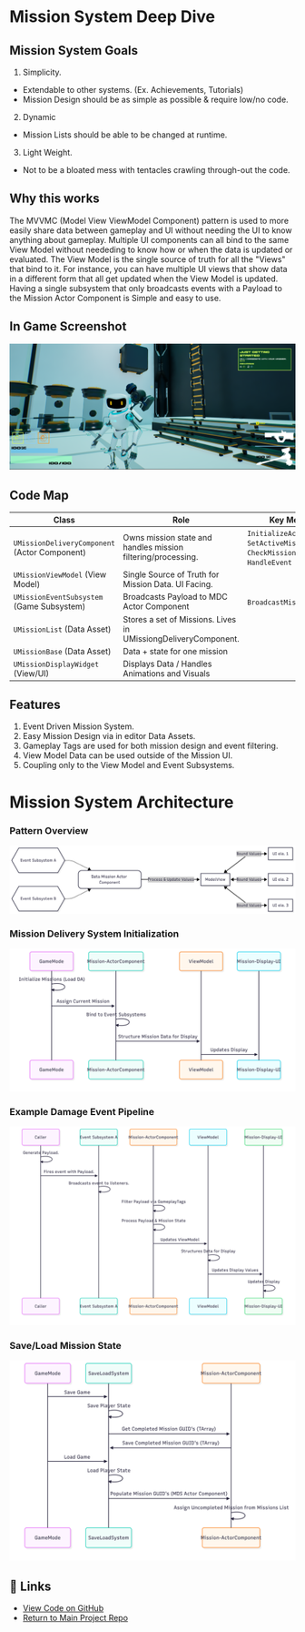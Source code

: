 ﻿# Mission System Deep Dive

## Mission System Goals
1. Simplicity.
- Extendable to other systems. (Ex. Achievements, Tutorials)
- Mission Design should be as simple as possible & require low/no code.
2. Dynamic
- Mission Lists should be able to be changed at runtime.
3. Light Weight.
- Not to be a bloated mess with tentacles crawling through-out the code.

## Why this works
The MVVMC (Model View ViewModel Component) pattern is used to more easily share data between gameplay and UI without needing the UI to know anything about gameplay. 
Multiple UI components can all bind to the same View Model without neededing to know how or when the data is updated or evaluated. 
The View Model is the single source of truth for all the "Views" that bind to it. 
For instance, you can have multiple UI views that show data in a different form that all get updated when the View Model is updated.
Having a single subsystem that only broadcasts events with a Payload to the Mission Actor Component is Simple and easy to use.

## In Game Screenshot
![Mission System Screenshot](Images/MissionDisplayWithRewards.png)

## Code Map
<!-- blank line above! -->

| Class                                   | Role                                                     | Key Methods                                                                       | Jump                                                                                                                                                                   |
|-----------------------------------------|----------------------------------------------------------|-----------------------------------------------------------------------------------|------------------------------------------------------------------------------------------------------------------------------------------------------------------------|
|`UMissionDeliveryComponent` (Actor Component) |Owns mission state and handles mission filtering/processing. |`InitializeActiveMission`, `SetActiveMission`, `CheckMissionContext`, `HandleEvent` |[H](Source/timbermvp/Public/Components/MissionDelivery/MissionDeliveryComponent.h)·[CPP](Source/timbermvp/Private/Components/MissionDelivery/MissionDeliveryComponent.cpp) |
|`UMissionViewModel` (View Model)         |Single Source of Truth for Mission Data. UI Facing.       |                                                                                   |[H](Source/timbermvp/Public/ViewModels/MissionViewModel.h)·[CPP](Source/timbermvp/Private/ViewModels/MissionViewModel.cpp)                                                                                                   |
|`UMissionEventSubsystem` (Game Subsystem) |Broadcasts Payload to MDC Actor Component                 |`BroadcastMissionEvent`                                                            |[H](Source/timbermvp/Public/Subsystems/Events/CombatEventSubsystem.h)·[CPP](Source/timbermvp/Private/Subsystems/Events/CombatEventSubsystem.cpp)                                                                                               |
|`UMissionList` (Data Asset)              |Stores a set of Missions. Lives in UMissiongDeliveryComponent. |                                                                                   |[H](Source/timbermvp/Public/Data/DataAssets/MissionSystem/MissionList.h)                                                                                                |
|`UMissionBase` (Data Asset)              |Data + state for one mission                              |                                                                                   |[H](Source/timbermvp/Public/Data/DataAssets/MissionSystem/MissionBase.h)                                                                                                |
|`UMissionDisplayWidget` (View/UI)        |Displays Data / Handles Animations and Visuals            |                                                                                   |[H](Source/timbermvp/Public/Data/DataAssets/MissionSystem/MissionBase.h)                                                                                                |

## Features
1. Event Driven Mission System.
2. Easy Mission Design via in editor Data Assets.
2. Gameplay Tags are used for both mission design and event filtering.
3. View Model Data can be used outside of the Mission UI.
4. Coupling only to the View Model and Event Subsystems.

# Mission System Architecture
### Pattern Overview
![Pattern Overview](Images/Pattern.png)


### Mission Delivery System Initialization
![Initialization](Images/Initialization.png)


### Example Damage Event Pipeline
![Damage Event Pipeline](Images/DamageEventPipeline.png)

### Save/Load Mission State
![Save and Load](Images/SaveLoad.png)


## 🔗 Links
- [View Code on GitHub](https://github.com/robinnnnnn/timbermvp)
- [Return to Main Project Repo](https://github.com/yourname/yourrepo)
